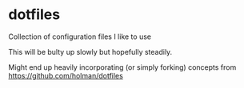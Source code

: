 # dotfiles
Collection of configuration files I like to use


This will be bulty up slowly but hopefully steadily.

Might end up heavily incorporating (or simply forking) concepts from https://github.com/holman/dotfiles
